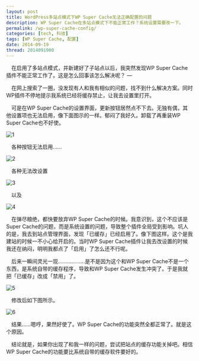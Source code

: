 ```yaml
---
layout: post
title: WordPress多站点模式下WP Super Cache无法正确配置的问题
description: WP Super Cache在多站点模式下不能正常工作？系统设置需要改一下。
permalink: /wp-super-cache-config/
categories: [tech, 科技]
tags: [WP Super Cache, 配置]
date: 2014-09-19
thread: 2014091900
--- 
```


　在启用了多站点模式，并新建好了子站点以后，我突然发现WP Super Cache插件不能正常工作了。这是怎么回事该怎么解决呢？
—

　在网上搜索了一圈，没发现有人和我有相似的问题，找不到什么解决方案。同时WP插件不停地提示我系统已经将缓存禁止，让我去设置里打开。


　可是在WP Super Cache的设置界面，更新按钮居然点不下去。无独有偶，其他设置项也无法启用，像下面图示的一样。郁闷了我好久。卸载了再重装WP Super Cache也不好使。

![1](http://lanternd.qiniudn.com/Pic4Post/wp-super-cache-config/wpsupercache-1.jpg)

　各种按钮无法启用……

![2](http://lanternd.qiniudn.com/Pic4Post/wp-super-cache-config/wpsupercache-2.jpg)

　各种无法改设置

![3](http://lanternd.qiniudn.com/Pic4Post/wp-super-cache-config/wpsupercache-3.jpg)

 　以及

![4](http://lanternd.qiniudn.com/Pic4Post/wp-super-cache-config/wpsupercache-4.jpg)


　在弹尽粮绝，都快要放弃WP Super Cache的时候。我意识到，这个不应该是Super Cache的问题，而是系统设置的问题，导致整个插件全局受到影响。坑人的是，我去到站点管理界面，发现「已缓存」已经启用了。像下图这样。这个是我建站的时候一不小心给开启的。当时WP Super Cache插件让我去改设置的时候我还在纳闷，明明我都点了「启用」了怎么还不行呢。

　后来一瞬间灵光一现………………是不是因为这个和WP Super Cache不是一个东西，是系统自带的缓存程序，导致和WP Super Cache发生冲突了。于是我就把「已缓存」改成「禁用」了。

![5](http://lanternd.qiniudn.com/Pic4Post/wp-super-cache-config/wpsupercache-5.jpg)


　修改后如下图所示。

![6](http://lanternd.qiniudn.com/Pic4Post/wp-super-cache-config/wpsupercache-6.jpg)

　结果……嗯哼，果然好使了。WP Super Cache的功能突然全都正常了。就是这个原因。

　结论就是，如果你出现了和我一样的问题，尝试把站点的缓存功能关掉吧。相信WP Super Cache的功能要比系统自带的缓存软件要好的。